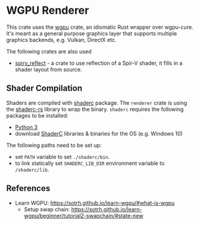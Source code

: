 # WGPU Renderer

This crate uses the [wgpu](https://github.com/gfx-rs/wgpu-rs/) crate, an idiomatic Rust wrapper over wgpu-cure. It's meant as a general purpose graphics layer that supports multiple graphics backends, e.g. Vulkan, DirectX etc.

The following crates are also used

* [spirv_reflect](https://docs.rs/spirv-reflect/0.2.3/spirv_reflect/) - a crate to use reflection of a Spir-V shader, it fills in a shader layout from source.


## Shader Compilation

Shaders are compiled with [shaderc](https://github.com/google/shaderc) package. The `renderer` crate is using the [shaderc-rs](https://crates.io/crates/shaderc) library to wrap the binary. `shaderc` requires the following packages to be installed:

* [Python 3](https://www.python.org/downloads/)
* download [ShaderC](https://github.com/google/shaderc) libraries & binaries for the OS (e.g. Windows 10)

The following paths need to be set up:

* set `PATH` variable to set `./shaderc/bin`.
* to link statically set `SHADERC_LIB_DIR` environment variable to `/shaderc/lib`.


## References

* Learn WGPU: https://sotrh.github.io/learn-wgpu/#what-is-wgpu
  * Setup swap chain: https://sotrh.github.io/learn-wgpu/beginner/tutorial2-swapchain/#state-new
